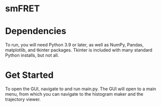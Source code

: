 # smFRET

# Dependencies

To run, you will need Python 3.9 or later, as well as NumPy, Pandas, matplotlib, and tkinter packages. Tkinter is included with many standard Python installs, but not all. 

# Get Started

To open the GUI, navigate to and run main.py. The GUI will open to a main menu, from which you can navigate to the histogram maker and the trajectory viewer. 